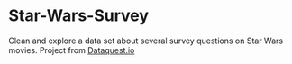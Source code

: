 # Star-Wars-Survey
Clean and explore a data set about several survey questions on Star Wars movies. 
Project from [Dataquest.io](https://www.dataquest.io)
